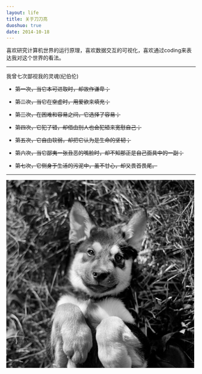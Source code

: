 ```yaml
---
layout: life
title: 关于刀刀亮
duoshuo: true
date: 2014-10-18
---
```


> 
喜欢研究计算机世界的运行原理，喜欢数据交互的可视化，喜欢通过coding来表达我对这个世界的看法。

******
我曾七次鄙视我的灵魂(纪伯伦)

* ~~第一次，当它本可进取时，却故作谦卑；~~ 

* ~~第二次，当它在空虚时，用爱欲来填充；~~

* ~~第三次，在困难和容易之间，它选择了容易；~~ 

* ~~第四次，它犯了错，却借由别人也会犯错来宽慰自己；~~ 

* ~~第五次，它自由软弱，却把它认为是生命的坚韧；~~ 

* ~~第六次，当它鄙夷一张丑恶的嘴脸时，却不知那正是自己面具中的一副；~~ 

* ~~第七次，它侧身于生活的污泥中，虽不甘心，却又畏首畏尾。~~
******
![daodaoliang](/res/img/blog/daodaoliang.jpg)